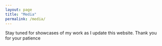```yaml
---
layout: page
title: "Media"
permalink: /media/
---
```


Stay tuned for showcases of my work as I update this website. Thank you for your patience
